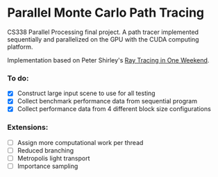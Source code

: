 # Parallel Monte Carlo Path Tracing
CS338 Parallel Processing final project. A path tracer implemented sequentially and parallelized on the GPU with the CUDA computing platform.

Implementation based on Peter Shirley's [Ray Tracing in One Weekend](https://raytracing.github.io/books/RayTracingInOneWeekend.html).

### To do:

- [x] Construct large input scene to use for all testing
- [x] Collect benchmark performance data from sequential program
- [x] Collect performance data from 4 different block size configurations

### Extensions:

- [ ] Assign more computational work per thread
- [ ] Reduced branching
- [ ] Metropolis light transport
- [ ] Importance sampling
